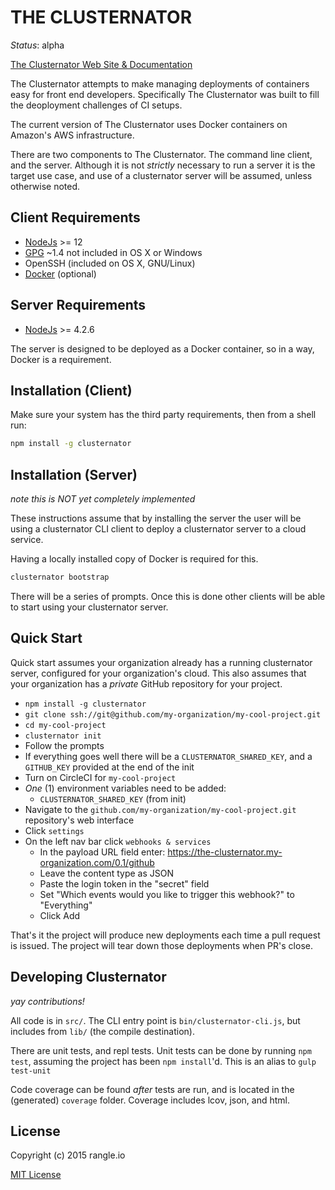 # THE CLUSTERNATOR

_Status_: alpha

[The Clusternator Web Site & Documentation](http://the-clusternator.rangle.io "The Clusternator Web Site & Documentation")

The Clusternator attempts to make managing deployments of containers easy for 
front end developers.  Specifically The Clusternator was built to fill the
deoployment challenges of CI setups.

The current version of The Clusternator uses Docker containers on Amazon's AWS
infrastructure.  

There are two components to The Clusternator.  The command line client, and the
server.  Although it is not _strictly_ necessary to run a server it is the
target use case, and use of a clusternator server will be assumed, unless 
otherwise noted.

## Client Requirements

- [NodeJs](https://nodejs.org/en/ "Node JS") >= 12
- [GPG](https://www.gnupg.org/ "GNU Privacy Guard")  ~1.4 not included in OS X 
or Windows
- OpenSSH (included on OS X, GNU/Linux)
- [Docker](https://docker.io) (optional)

## Server Requirements

- [NodeJs](https://nodejs.org/en/ "Node JS") >= 4.2.6

The server is designed to be deployed as a Docker container, so in a way, 
Docker is a requirement.

## Installation (Client)

Make sure your system has the third party requirements, then from a shell run:

```bash
npm install -g clusternator
```

## Installation (Server)

_note this is *NOT* yet completely implemented_

These instructions assume that by installing the server the user will be using
a clusternator CLI client to deploy a clusternator server to a cloud service.

Having a locally installed copy of Docker is required for this.

```bash
clusternator bootstrap
```

There will be a series of prompts.  Once this is done other clients will be
able to start using your clusternator server.


## Quick Start

Quick start assumes your organization already has a running clusternator server,
configured for your organization's cloud.  This also assumes that your
organization has a _private_ GitHub repository for your project.

- `npm install -g clusternator`
- `git clone ssh://git@github.com/my-organization/my-cool-project.git`
- `cd my-cool-project`
- `clusternator init`
- Follow the prompts
- If everything goes well there will be a `CLUSTERNATOR_SHARED_KEY`, and a
`GITHUB_KEY`  provided at the end of the init
- Turn on CircleCI for `my-cool-project`
- _One_ (1) environment variables need to be added:
    - `CLUSTERNATOR_SHARED_KEY` (from init)
- Navigate to the `github.com/my-organization/my-cool-project.git` repository's
web interface
- Click `settings`
- On the left nav bar click `webhooks & services`
  - In the payload URL field enter: https://the-clusternator.my-organization.com/0.1/github
  - Leave the content type as JSON
  - Paste the login token in the "secret" field
  - Set "Which events would you like to trigger this webhook?" to "Everything"
  - Click Add

That's it the project will produce new deployments each time a pull request is
issued.  The project will tear down those deployments when PR's close.


## Developing Clusternator

_yay contributions!_

All code is in `src/`. The CLI entry point is `bin/clusternator-cli.js`,
but includes from `lib/` (the compile destination).

There are unit tests, and repl tests.  Unit tests can be done by running
`npm test`, assuming the project has been `npm install`'d.  This is an alias
to `gulp test-unit`

Code coverage can be found _after_ tests are run, and is located in the
(generated) `coverage` folder.  Coverage includes lcov, json, and html.



## License

Copyright (c) 2015 rangle.io

[MIT License][MIT]

[MIT]: https://github.com/rangle/the-clusternator/blob/master/LICENSE "Mit License"
